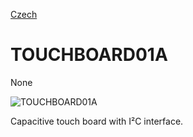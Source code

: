 
[Czech](./README.cs.md)
<!--- module --->
# TOUCHBOARD01A
<!--- Emodule --->

<!--- subtitle --->None<!--- Esubtitle --->

![TOUCHBOARD01A](/doc/img/TOUCHBOARD01A_QRcode.png)

<!--- description --->Capacitive touch board with I²C interface. <!--- Edescription --->
            